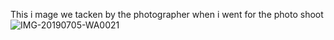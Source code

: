 This i mage we tacken by the photographer when i went for the photo shoot
![IMG-20190705-WA0021](https://user-images.githubusercontent.com/101093201/157891050-691df6df-126b-43e1-89da-168ff93b3e88.jpg)
